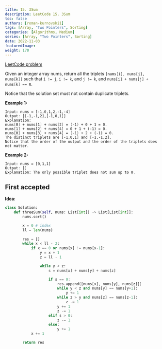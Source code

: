 ```yaml
---
title: 15. 3Sum
description: LeetCode 15. 3Sum
toc: false
authors: [roman-kurnovskii]
tags: [Array, "Two Pointers", Sorting]
categories: [Algorithms, Medium]
series: [Array, "Two Pointers", Sorting]
date: 2022-11-03
featuredImage:
weight: 170
---
```


[LeetCode problem](https://leetcode.com/problems/3sum/)

Given an integer array nums, return all the triplets `[nums[i], nums[j], nums[k]]` such that `i != j`, `i != k`, and `j != k`, and `nums[i] + nums[j] + nums[k] == 0`.

Notice that the solution set must not contain duplicate triplets.

**Example 1:**

    Input: nums = [-1,0,1,2,-1,-4]
    Output: [[-1,-1,2],[-1,0,1]]
    Explanation: 
    nums[0] + nums[1] + nums[2] = (-1) + 0 + 1 = 0.
    nums[1] + nums[2] + nums[4] = 0 + 1 + (-1) = 0.
    nums[0] + nums[3] + nums[4] = (-1) + 2 + (-1) = 0.
    The distinct triplets are [-1,0,1] and [-1,-1,2].
    Notice that the order of the output and the order of the triplets does not matter.

**Example 2:**

    Input: nums = [0,1,1]
    Output: []
    Explanation: The only possible triplet does not sum up to 0.


## First accepted

**Idea:**

```python
class Solution:
    def threeSum(self, nums: List[int]) -> List[List[int]]:
        nums.sort()

        x = 0 # index
        ll = len(nums)
        
        res = []
        while x < ll - 2:
            if x == 0 or nums[x] != nums[x-1]:
                y = x + 1
                z = ll - 1

                while y < z:
                    s = nums[x] + nums[y] + nums[z]

                    if s == 0:
                        res.append([nums[x], nums[y], nums[z]])
                        while y < z and nums[y] == nums[y+1]:
                            y += 1
                        while z > y and nums[z] == nums[z-1]:
                            z -= 1
                        y += 1
                        z -= 1
                    elif s > 0:
                        z -= 1
                    else:
                        y += 1
            x += 1

        return res
```
